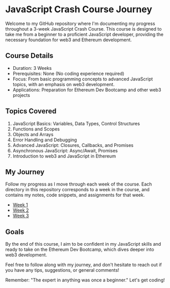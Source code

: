 # JavaScript Crash Course Journey

Welcome to my GitHub repository where I'm documenting my progress throughout a 3-week JavaScript Crash Course. This course is designed to take me from a beginner to a proficient JavaScript developer, providing the necessary foundation for web3 and Ethereum development.

## Course Details

- Duration: 3 Weeks
- Prerequisites: None (No coding experience required)
- Focus: From basic programming concepts to advanced JavaScript topics, with an emphasis on web3 development.
- Applications: Preparation for Ethereum Dev Bootcamp and other web3 projects

## Topics Covered

1. JavaScript Basics: Variables, Data Types, Control Structures
2. Functions and Scopes
3. Objects and Arrays
4. Error Handling and Debugging
5. Advanced JavaScript: Closures, Callbacks, and Promises
6. Asynchronous JavaScript: Async/Await, Promises
7. Introduction to web3 and JavaScript in Ethereum

## My Journey

Follow my progress as I move through each week of the course. Each directory in this repository corresponds to a week in the course, and contains my notes, code snippets, and assignments for that week.

- [Week 1](./week1)
- [Week 2](./week2)
- [Week 3](./week3)

## Goals

By the end of this course, I aim to be confident in my JavaScript skills and ready to take on the Ethereum Dev Bootcamp, which dives deeper into web3 development.

Feel free to follow along with my journey, and don't hesitate to reach out if you have any tips, suggestions, or general comments!

Remember: "The expert in anything was once a beginner." Let's get coding!
